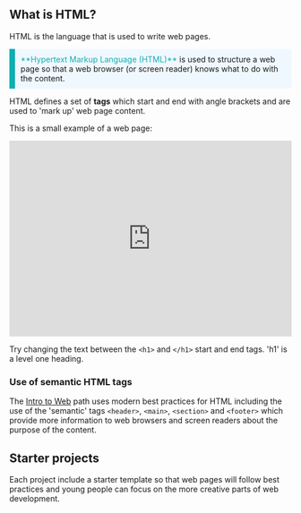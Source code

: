 ## What is HTML?

HTML is the language that is used to write web pages. 

<p style="border-left: solid; border-width:10px; border-color: #0faeb0; background-color: aliceblue; padding: 10px;">
<span style="color: #0faeb0">**Hypertext Markup Language (HTML)**</span> is used to structure a web page so that a web browser (or screen reader) knows what to do with the content.</span> 
</p>

HTML defines a set of **tags** which start and end with angle brackets and are used to 'mark up' web page content. 

This is a small example of a web page: 

<iframe src="https://trinket.io/embed/html/0ed1fa32e8" width="100%" height="350" frameborder="0" marginwidth="0" marginheight="0" allowfullscreen></iframe>

Try changing the text between the `<h1>` and `</h1>` start and end tags. 'h1' is a level one heading. 

### Use of semantic HTML tags
The [Intro to Web](https://projects.raspberrypi.org/en/pathways/web-intro) path uses modern best practices for HTML including the use of the 'semantic' tags `<header>`, `<main>`, `<section>` and `<footer>` which provide more information to web browsers and screen readers about the purpose of the content.

## Starter projects
Each project include a starter template so that web pages will follow best practices and young people can focus on the more creative parts of web development. 



